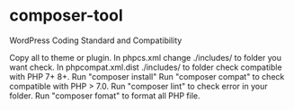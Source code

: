 # composer-tool

WordPress Coding Standard and Compatibility

Copy all to theme or plugin.
In phpcs.xml change <file>./includes/</file> to folder you want check.
In phpcompat.xml.dist <file>./includes/</file> to folder check compatible with PHP 7+ 8+.
Run "composer install"
Run "composer compat" to check compatible with PHP > 7.0.
Run "composer lint" to check error in your folder.
Run "composer fomat" to format all PHP file.
